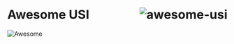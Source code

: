 # <img align="right" src="https://github.com/edoriggio/awesome-usi/assets/usi.svg" alt="awesome-usi" title="awesome-usi" /> Awesome USI

<!-- [![Build Status](https://travis-ci.com/avelino/awesome-go.svg?branch=master)](https://travis-ci.com/avelino/awesome-go) -->
![Awesome](https://cdn.rawgit.com/sindresorhus/awesome/d7305f38d29fed78fa85652e3a63e154dd8e8829/media/badge.svg)
<!-- [![Slack Widget](https://img.shields.io/badge/join-us%20on%20slack-gray.svg?longCache=true&logo=slack&colorB=red)](https://gophers.slack.com/messages/awesome) -->
<!-- [![Netlify Status](https://api.netlify.com/api/v1/badges/83a6dcbe-0da6-433e-b586-f68109286bd5/deploy-status)](https://app.netlify.com/sites/awesome-go/deploys) -->
<!-- [![Track Awesome List](https://www.trackawesomelist.com/badge.svg)](https://www.trackawesomelist.com/avelino/awesome-go/) -->
